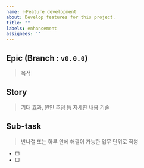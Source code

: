 ```yaml
---
name: ✨Feature development
about: Develop features for this project.
title: ""
labels: enhancement
assignees: ''
---
```


## Epic (Branch : `v0.0.0`)

> 목적



## Story

> 기대 효과, 원인 추정 등 자세한 내용 기술



## Sub-task

> 반나절 또는 하루 안에 해결이 가능한 업무 단위로 작성

- [ ] 

- [ ] 

